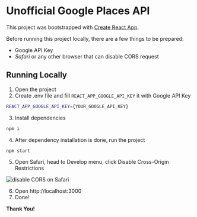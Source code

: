 # Unofficial Google Places API

This project was bootstrapped with [Create React App](https://github.com/facebook/create-react-app).

Before running this project locally, there are a few things to be prepared:
- Google API Key
- *Safari* or any other browser that can disable CORS request

## Running Locally

1. Open the project
2. Create .env file and fill `REACT_APP_GOOGLE_API_KEY` it with Google API Key
```sh
REACT_APP_GOOGLE_API_KEY={YOUR_GOOGLE_API_KEY}
```

3. Install dependencies
```sh
npm i
```

4. After dependency installation is done, run the project
```sh
npm start
```

5. Open Safari, head to Develop menu, click Disable Cross-Origin Restrictions

![disable CORS on Safari](https://i.ibb.co/16MVxJ2/Screen-Shot-2022-08-28-at-23-15-09.png)

6. Open http://localhost:3000
7. Done!


**Thank You!**